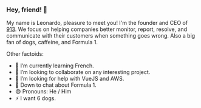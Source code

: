 ### Hey, friend! 👋
My name is Leonardo, pleasure to meet you! I'm the founder and CEO of [913](https://913hq.com). We focus on helping companies better monitor, report, resolve, and communicate with their customers when something goes wrong. Also a big fan of dogs, caffeine, and Formula 1.

<!--
**leodrummond/leodrummond** is a ✨ _special_ ✨ repository because its `README.md` (this file) appears on your GitHub profile. -->

Other factoids:
- 🌱  I’m currently learning French.
- 👯  I’m looking to collaborate on any interesting project.
- 🤔  I’m looking for help with VueJS and AWS.
- 💬  Down to chat about Formula 1.
- 😄  Pronouns: He / Him
- ⚡  I want 6 dogs.
